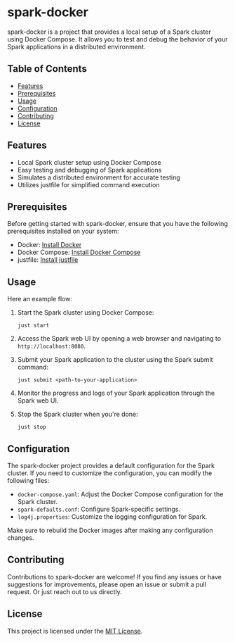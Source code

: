 # spark-docker

spark-docker is a project that provides a local setup of a Spark cluster using Docker Compose. It allows you to test and debug the behavior of your Spark applications in a distributed environment.

## Table of Contents

- [Features](#features)
- [Prerequisites](#prerequisites)
- [Usage](#usage)
- [Configuration](#configuration)
- [Contributing](#contributing)
- [License](#license)

## Features

- Local Spark cluster setup using Docker Compose
- Easy testing and debugging of Spark applications
- Simulates a distributed environment for accurate testing
- Utilizes justfile for simplified command execution

## Prerequisites

Before getting started with spark-docker, ensure that you have the following prerequisites installed on your system:

- Docker: [Install Docker](https://docs.docker.com/get-docker/)
- Docker Compose: [Install Docker Compose](https://docs.docker.com/compose/install/)
- justfile: [Install justfile](https://github.com/casey/just#installation)


## Usage

Here an example flow:

1. Start the Spark cluster using Docker Compose:
   ```
   just start
   ```

2. Access the Spark web UI by opening a web browser and navigating to `http://localhost:8080`.

3. Submit your Spark application to the cluster using the Spark submit command:
   ```
   just submit <path-to-your-application>
   ```

4. Monitor the progress and logs of your Spark application through the Spark web UI.

5. Stop the Spark cluster when you're done:
   ```
   just stop
   ```

## Configuration

The spark-docker project provides a default configuration for the Spark cluster. If you need to customize the configuration, you can modify the following files:

- `docker-compose.yaml`: Adjust the Docker Compose configuration for the Spark cluster.
- `spark-defaults.conf`: Configure Spark-specific settings.
- `log4j.properties`: Customize the logging configuration for Spark.

Make sure to rebuild the Docker images after making any configuration changes.

## Contributing

Contributions to spark-docker are welcome! If you find any issues or have suggestions for improvements, please open an issue or submit a pull request. Or just reach out to us directly.

## License

This project is licensed under the [MIT License](LICENSE).
